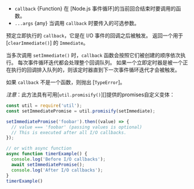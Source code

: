 <!-- YAML
added: v0.9.1
-->

* `callback` {Function} 在 [Node.js 事件循环]的当前回合结束时要调用的函数。
* `...args` {any} 当调用 `callback` 时要传入的可选参数。

预定立即执行的 `callback`，它是在 I/O 事件的回调之后被触发。
返回一个用于 [`clearImmediate()`] 的 `Immediate`。

当多次调用 `setImmediate()` 时，`callback` 函数会按照它们被创建的顺序依次执行。
每次事件循环迭代都会处理整个回调队列。
如果一个立即定时器是被一个正在执行的回调排入队列的，则该定时器直到下一次事件循环迭代才会被触发。

如果 `callback` 不是一个函数，则抛出 [`TypeError`]。

*注意*：此方法具有可用[`util.promisify()`][]提供的promises自定义变体：

```js
const util = require('util');
const setImmediatePromise = util.promisify(setImmediate);

setImmediatePromise('foobar').then((value) => {
  // value === 'foobar' (passing values is optional)
  // This is executed after all I/O callbacks.
});

// or with async function
async function timerExample() {
  console.log('Before I/O callbacks');
  await setImmediatePromise();
  console.log('After I/O callbacks');
}
timerExample()
```

